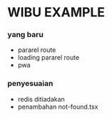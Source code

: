 # WIBU EXAMPLE

### yang baru

- pararel route
- loading pararel route
- pwa

### penyesuaian

- redis ditiadakan
- penambahan not-found.tsx
